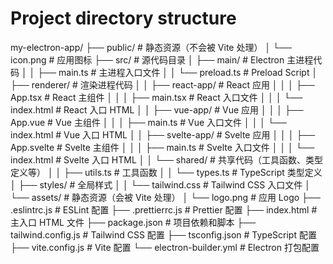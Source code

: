 # Project directory structure
my-electron-app/
├── public/                     # 静态资源（不会被 Vite 处理）
│   └── icon.png                # 应用图标
├── src/                        # 源代码目录
│   ├── main/                   # Electron 主进程代码
│   │   ├── main.ts             # 主进程入口文件
│   │   └── preload.ts          # Preload Script
│   ├── renderer/               # 渲染进程代码
│   │   ├── react-app/          # React 应用
│   │   │   ├── App.tsx         # React 主组件
│   │   │   ├── main.tsx        # React 入口文件
│   │   │   └── index.html      # React 入口 HTML
│   │   ├── vue-app/            # Vue 应用
│   │   │   ├── App.vue         # Vue 主组件
│   │   │   ├── main.ts         # Vue 入口文件
│   │   │   └── index.html      # Vue 入口 HTML
│   │   ├── svelte-app/         # Svelte 应用
│   │   │   ├── App.svelte      # Svelte 主组件
│   │   │   ├── main.ts         # Svelte 入口文件
│   │   │   └── index.html      # Svelte 入口 HTML
│   │   └── shared/             # 共享代码（工具函数、类型定义等）
│   │       ├── utils.ts        # 工具函数
│   │       └── types.ts        # TypeScript 类型定义
│   ├── styles/                 # 全局样式
│   │   └── tailwind.css        # Tailwind CSS 入口文件
│   └── assets/                 # 静态资源（会被 Vite 处理）
│       └── logo.png            # 应用 Logo
├── .eslintrc.js                # ESLint 配置
├── .prettierrc.js              # Prettier 配置
├── index.html                  # 主入口 HTML 文件
├── package.json                # 项目依赖和脚本
├── tailwind.config.js          # Tailwind CSS 配置
├── tsconfig.json               # TypeScript 配置
├── vite.config.js              # Vite 配置
└── electron-builder.yml        # Electron 打包配置

